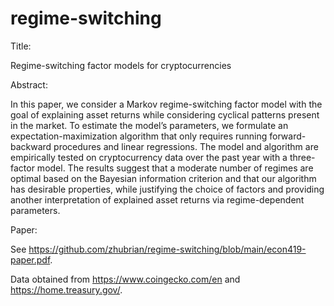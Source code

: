 # regime-switching

Title:

Regime-switching factor models for cryptocurrencies

Abstract:

In this paper, we consider a Markov regime-switching factor model with the goal of explaining
asset returns while considering cyclical patterns present in the market. To estimate the model’s
parameters, we formulate an expectation-maximization algorithm that only requires running
forward-backward procedures and linear regressions. The model and algorithm are empirically
tested on cryptocurrency data over the past year with a three-factor model. The results suggest
that a moderate number of regimes are optimal based on the Bayesian information criterion and
that our algorithm has desirable properties, while justifying the choice of factors and providing
another interpretation of explained asset returns via regime-dependent parameters.

Paper:

See https://github.com/zhubrian/regime-switching/blob/main/econ419-paper.pdf.

Data obtained from https://www.coingecko.com/en and https://home.treasury.gov/.

